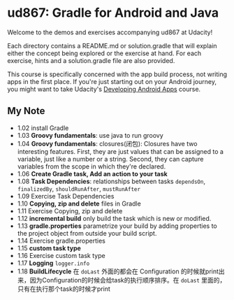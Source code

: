 # ud867: Gradle for Android and Java

Welcome to the demos and exercises accompanying ud867 at Udacity!

Each directory contains a README.md or solution.gradle that will explain either
the concept being explored or the exercise at hand. For each exercise, hints
and a solution.gradle file are also provided.

This course is specifically concerned with the app build process, not writing
apps in the first place. If you're just starting out on your Android journey,
you might want to take Udacity's [Developing Android
Apps](https://www.udacity.com/course/ud853) course.

## My Note

* 1.02 install Gradle
* 1.03 **Groovy fundamentals**: use java to run groovy
* 1.04 **Groovy fundamentals**: closures(闭包): Closures have two interesting features. First, they are just values that can be assigned to a variable, just like a number or a string. Second, they can capture variables from the scope in which they're declared.
* 1.06 **Create Gradle task, Add an action to your task**
* 1.08 **Task Dependencies**: relationships between tasks `dependsOn`, `finalizedBy`, `shouldRunAfter`, `mustRunAfter`
* 1.09 Exercise Task Dependencies
* 1.10 **Copying, zip and delete** files in Gradle
* 1.11 Exercise Copying, zip and delete
* 1.12 **incremental build** only build the task which is new or modified.
* 1.13 **gradle.properties** parametrize your build by adding properties to the
project object from outside your build script.
* 1.14 Exercise gradle.properties
* 1.15 **custom task type**
* 1.16 Exercise custom task type
* 1.17 **Logging** `logger.info`
* 1.18 **BuildLifecycle** 在 `doLast` 外面的都会在 Configuration 的时候就print出来，因为Configuration的时候会给task的执行顺序排序。在 `doLast` 里面的，只有在执行那个task的时候才print